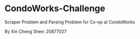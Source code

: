 # CondoWorks-Challenge

Scraper Problem and Parsing Problem for Co-op at CondoWorks

By Xin Cheng Shen: 20877027
